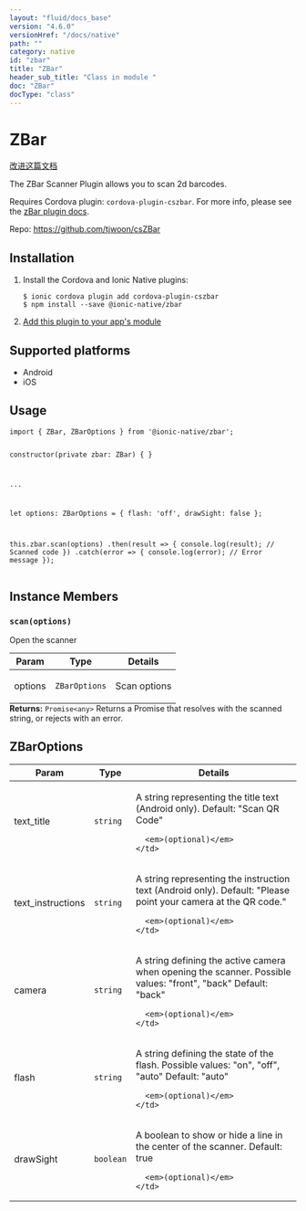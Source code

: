 ```yaml
---
layout: "fluid/docs_base"
version: "4.6.0"
versionHref: "/docs/native"
path: ""
category: native
id: "zbar"
title: "ZBar"
header_sub_title: "Class in module "
doc: "ZBar"
docType: "class"
---
```


<h1 class="api-title">ZBar</h1>

<a class="improve-v2-docs" href="http://github.com/ionic-team/ionic-native/edit/master/src/@ionic-native/plugins/zbar/index.ts#L35">
  改进这篇文档
</a>







<p>The ZBar Scanner Plugin allows you to scan 2d barcodes.</p>
<p>Requires Cordova plugin: <code>cordova-plugin-cszbar</code>. For more info, please see the <a href="https://github.com/tjwoon/csZBar">zBar plugin docs</a>.</p>


<p>Repo:
  <a href="https://github.com/tjwoon/csZBar">
    https://github.com/tjwoon/csZBar
  </a>
</p>


<h2><a class="anchor" name="installation" href="#installation"></a>Installation</h2>
<ol class="installation">
  <li>Install the Cordova and Ionic Native plugins:<br>
    <pre><code class="nohighlight">$ ionic cordova plugin add cordova-plugin-cszbar
$ npm install --save @ionic-native/zbar
</code></pre>
  </li>
  <li><a href="https://ionicframework.com/docs/native/#Add_Plugins_to_Your_App_Module">Add this plugin to your app's module</a></li>
</ol>



<h2><a class="anchor" name="platforms" href="#platforms"></a>Supported platforms</h2>
<ul>
  <li>Android</li><li>iOS</li>
</ul>






<h2><a class="anchor" name="usage" href="#usage"></a>Usage</h2>
<pre><code class="lang-typescript">import { ZBar, ZBarOptions } from &#39;@ionic-native/zbar&#39;;

constructor(private zbar: ZBar) { }

...

let options: ZBarOptions = {
      flash: &#39;off&#39;,
      drawSight: false
    };

this.zbar.scan(options)
   .then(result =&gt; {
      console.log(result); // Scanned code
   })
   .catch(error =&gt; {
      console.log(error); // Error message
   });
</code></pre>








<h2><a class="anchor" name="instance-members" href="#instance-members"></a>Instance Members</h2>
<h3><a class="anchor" name="scan" href="#scan"></a><code>scan(options)</code></h3>


Open the scanner
<table class="table param-table" style="margin:0;">
  <thead>
  <tr>
    <th>Param</th>
    <th>Type</th>
    <th>Details</th>
  </tr>
  </thead>
  <tbody>
  <tr>
    <td>
      options</td>
    <td>
      <code>ZBarOptions</code>
    </td>
    <td>
      <p>Scan options</p>
</td>
  </tr>
  </tbody>
</table>

<div class="return-value" markdown="1">
  <i class="icon ion-arrow-return-left"></i>
  <b>Returns:</b> <code>Promise&lt;any&gt;</code> Returns a Promise that resolves with the scanned string, or rejects with an error.
</div>





<h2><a class="anchor" name="ZBarOptions" href="#ZBarOptions"></a>ZBarOptions</h2>

<table class="table param-table" style="margin:0;">
  <thead>
  <tr>
    <th>Param</th>
    <th>Type</th>
    <th>Details</th>
  </tr>
  </thead>
  <tbody>

  <tr>
    <td>
      text_title
    </td>
    <td>
      <code>string</code>
    </td>
    <td>
      <p>A string representing the title text (Android only).
Default: &quot;Scan QR Code&quot;</p>

      <em>(optional)</em>
    </td>
  </tr>

  <tr>
    <td>
      text_instructions
    </td>
    <td>
      <code>string</code>
    </td>
    <td>
      <p>A string representing the instruction text (Android only).
Default: &quot;Please point your camera at the QR code.&quot;</p>

      <em>(optional)</em>
    </td>
  </tr>

  <tr>
    <td>
      camera
    </td>
    <td>
      <code>string</code>
    </td>
    <td>
      <p>A string defining the active camera when opening the scanner.
Possible values: &quot;front&quot;, &quot;back&quot;
Default: &quot;back&quot;</p>

      <em>(optional)</em>
    </td>
  </tr>

  <tr>
    <td>
      flash
    </td>
    <td>
      <code>string</code>
    </td>
    <td>
      <p>A string defining the state of the flash.
Possible values: &quot;on&quot;, &quot;off&quot;, &quot;auto&quot;
Default: &quot;auto&quot;</p>

      <em>(optional)</em>
    </td>
  </tr>

  <tr>
    <td>
      drawSight
    </td>
    <td>
      <code>boolean</code>
    </td>
    <td>
      <p>A boolean to show or hide a line in the center of the scanner.
Default: true</p>

      <em>(optional)</em>
    </td>
  </tr>

  </tbody>
</table>





